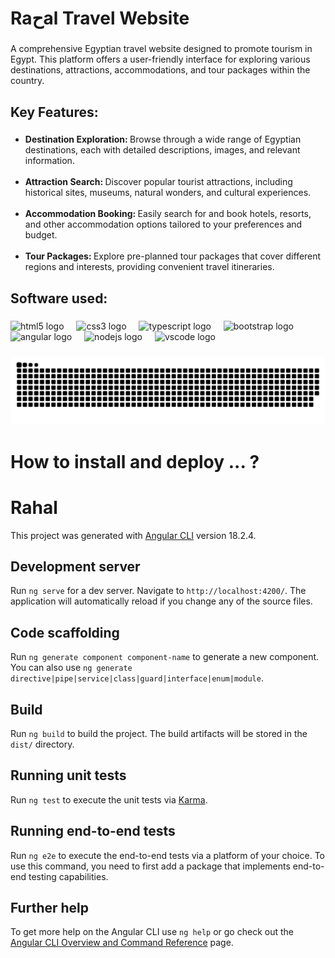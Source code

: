 <h1 align="left">Raحal Travel Website</h1>

###

<p align="left">A comprehensive Egyptian travel website designed to promote tourism in Egypt. This platform offers a user-friendly interface for exploring various destinations, attractions, accommodations, and tour packages within the country.</p>

###

<h2 align="left">Key Features:</h2>

###

<p align="left">
<ul>
  <li>
  <span style="color: goldenrod;"></span> <strong> Destination Exploration: </strong>Browse through a wide range of Egyptian destinations, each with detailed descriptions, images, and relevant information.</li>
  <br>
  <li><span style="color: goldenrod;"></span> <strong> Attraction Search: </strong>Discover popular tourist attractions, including historical sites, museums, natural wonders, and cultural experiences. </li>
  <br>
  <li><span style="color: goldenrod;"></span> <strong> Accommodation Booking: </strong>Easily search for and book hotels, resorts, and other accommodation options tailored to your preferences and budget. </li>
  <br>
  <li><span style="color: goldenrod;"></span> <strong> Tour Packages: </strong>Explore pre-planned tour packages that cover different regions and interests, providing convenient travel itineraries. </li>
</ul>

###

<h2 align="left">Software used:</h2>

###

<div align="left">
  <img src="https://cdn.jsdelivr.net/gh/devicons/devicon/icons/html5/html5-original.svg" height="40" alt="html5 logo"  />
  <img width="12" />
  <img src="https://cdn.jsdelivr.net/gh/devicons/devicon/icons/css3/css3-original.svg" height="40" alt="css3 logo"  />
  <img width="12" />
  <img src="https://cdn.jsdelivr.net/gh/devicons/devicon/icons/typescript/typescript-original.svg" height="40" alt="typescript logo"  />
  <img width="12" />
  <img src="https://cdn.jsdelivr.net/gh/devicons/devicon/icons/bootstrap/bootstrap-original.svg" height="40" alt="bootstrap logo"  />
  <img width="12" />
  <img src="https://upload.wikimedia.org/wikipedia/commons/thumb/0/07/Angular_Logo_SVG.svg/768px-Angular_Logo_SVG.svg.png" height="40" alt="angular logo"  />
  <img width="12" />
  <img src="https://cdn.jsdelivr.net/gh/devicons/devicon/icons/nodejs/nodejs-original.svg" height="40" alt="nodejs logo"  />
  <img width="12" />
  <img src="https://cdn.jsdelivr.net/gh/devicons/devicon/icons/vscode/vscode-original.svg" height="40" alt="vscode logo"  />
</div>

###

<img src="https://raw.githubusercontent.com/mostafaabdoelgohary2003AI/Ra7al-Tourist-Website/5afeaf01b371cc5a9aa4517ebb43d1cfde245f54/snake.svg" alt="Snake animation" />

###

<h1 align="left">How to install and deploy ... ?</h1>

###

# Rahal

This project was generated with [Angular CLI](https://github.com/angular/angular-cli) version 18.2.4.

## Development server

Run `ng serve` for a dev server. Navigate to `http://localhost:4200/`. The application will automatically reload if you change any of the source files.

## Code scaffolding

Run `ng generate component component-name` to generate a new component. You can also use `ng generate directive|pipe|service|class|guard|interface|enum|module`.

## Build

Run `ng build` to build the project. The build artifacts will be stored in the `dist/` directory.

## Running unit tests

Run `ng test` to execute the unit tests via [Karma](https://karma-runner.github.io).

## Running end-to-end tests

Run `ng e2e` to execute the end-to-end tests via a platform of your choice. To use this command, you need to first add a package that implements end-to-end testing capabilities.

## Further help

To get more help on the Angular CLI use `ng help` or go check out the [Angular CLI Overview and Command Reference](https://angular.dev/tools/cli) page.
